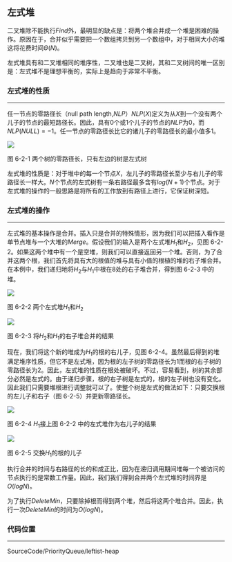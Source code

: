 <!-- @format -->

## 左式堆

二叉堆除不能执行$Find$外，最明显的缺点是：将两个堆合并成一个堆是困难的操作。原因在于，合并似乎需要把一个数组拷贝到另一个数组中，对于相同大小的堆这将花费时间$\Theta(N)$。

左式堆具有和二叉堆相同的堆序性，二叉堆也是二叉树，其和二叉树间的唯一区别是：左式堆不是理想平衡的，实际上是趋向于非常不平衡。

### 左式堆的性质

---

任一节点的零路径长（null path length,$NLP$）$NLP(X)$定义为从$X$到一个没有两个儿子的节点的最短路径长。因此，具有$0$个或$1$个儿子的节点的$NLP$为$0$，而$NLP(NULL)=-1$。任一节点的零路径长比它的诸儿子的零路径长的最小值多$1$。

<image src="../../../Images/ch6/6-2-1.png">

图 6-2-1 两个树的零路径长，只有左边的树是左式树

左式堆的性质是：对于堆中的每一个节点$X$，左儿子的零路径长至少与右儿子的零路径长一样大。$N$个节点的左式树有一条右路径最多含有$log(N+1)$个节点。对于左式堆的操作的一般思路是将所有的工作放到有路径上进行，它保证树深短。

### 左式堆的操作

---

左式堆的基本操作是合并。插入只是合并的特殊情形，因为我们可以把插入看作是单节点堆与一个大堆的$Merge$。假设我们的输入是两个左式堆$H_1$和$H_2$，见图 6-2-2。如果这两个堆中有一个是空堆，则我们可以直接返回另一个堆。否则，为了合并这两个根，我们首先将具有大的根值的堆与具有小值的根植的堆的右子堆合并。在本例中，我们递归地将$H_2$与$H_1$中根在$8$处的右子堆合并，得到图 6-2-3 中的堆。

<image src="../../../Images/ch6/6-2-2.png">

图 6-2-2 两个左式堆$H_1$和$H_2$

<image src="../../../Images/ch6/6-2-3.png">

图 6-2-3 将$H_2$和$H_1$的右子堆合并的结果

现在，我们将这个新的堆成为$H_1$的根的右儿子，见图 6-2-4。虽然最后得到的堆满足堆序性质，但它不是左式堆，因为根的左子树的零路径长为$1$而根的右子树的零路径长为$2$。因此，左式堆的性质在根处被破坏。不过，容易看到，树的其余部分必然是左式的。由于递归步骤，根的右子树是左式的，根的左子树也没有变化。因此我们只需要堆根进行调整就可以了。使整个树是左式的做法如下：只要交换根的左儿子和右子（图 6-2-5）并更新零路径长。

<image src="../../../Images/ch6/6-2-4.png">

图 6-2-4 $H_1$接上图 6-2-2 中的左式堆作为右儿子的结果

<image src="../../../Images/ch6/6-2-5.png">

图 6-2-5 交换$H_1$的根的儿子

执行合并的时间与右路径的长的和成正比，因为在递归调用期间堆每一个被访问的节点执行的是常数工作量。因此，我们我们得到合并两个左式堆的时间界是$O(logN)$。

为了执行$DeleteMin$，只要除掉根而得到两个堆，然后将这两个堆合并。因此，执行一次$DeleteMin$的时间为$O(logN)$。

### 代码位置

---

SourceCode/PriorityQueue/leftist-heap
